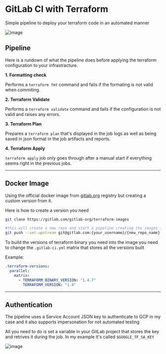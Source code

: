 # GitLab CI with Terraform

Simple pipeline to deploy your terraform code in an automated manner

![image](https://github.com/Filip3Kx/terraform-gitlab-pipeline/assets/114138650/237caa36-b932-4655-9fa2-1a10116b7b46)


## Pipeline

Here is a rundown of what the pipeline does before applying the terraform configuration to your infrastracture.

**1. Formatting check**
    
  Performs a `terraform fmt` command and fails if the formating is not valid when commiting.

**2. Terraform Validate**
    
  Performs a `terraform validate` command and fails if the configuration is not valid and raises any errors.

**3. Terraform Plan**
    
  Prepares a `terraform plan` that's displayed in the job logs as well as being saved in json format in the job artifacts and reports.

**4. Terraform Apply**
    
  `terraform apply` job only goes through after a manual start if everything seems right in the previous jobs.

---
## Docker Image

Using the official docker image from [gitlab.org](https://gitlab.com/gitlab-org/terraform-images) registry but creating a custom version from it.

Here is how to create a version you need

```bash
git clone https://gitlab.com/gitlab-org/terraform-images

#this will create a new repo and start a pipeline creating the images in the GitLab container registry
git push --set-upstream git@gitlab.com:{your_username}/{new_repo_name}
```

To build the versions of terraform binary you need into the image you need to change the `.gitlab-ci.yml` matrix that stores all the versions built

Example:
```yaml
.terraform-versions:
  parallel:
    matrix:
      - TERRAFORM_BINARY_VERSION: "1.4.7"
        TERRAFORM_VERSION: "1.4"
```

---
## Authentication

The pipeline uses a Service Account JSON key to authenticate to GCP in my case and it also supports impersonation for not automated testing

All you need to do is set a variable in your GitLab project that stores the key and retrives it during the job. In my example it's called `$GOOGLE_TF_SA_KEY`

![image](https://github.com/Filip3Kx/terraform-gitlab-pipeline/assets/114138650/207e447f-930b-41d3-83ec-214814d61a97)
